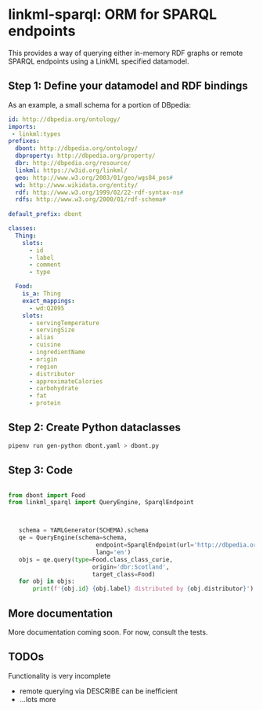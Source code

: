 # linkml-sparql: ORM for SPARQL endpoints

This provides a way of querying either in-memory RDF graphs or remote SPARQL endpoints using a LinkML specified datamodel.

## Step 1: Define your datamodel and RDF bindings

As an example, a small schema for a portion of DBpedia:

```yaml
id: http://dbpedia.org/ontology/
imports:
 - linkml:types
prefixes:
  dbont: http://dbpedia.org/ontology/
  dbproperty: http://dbpedia.org/property/
  dbr: http://dbpedia.org/resource/
  linkml: https://w3id.org/linkml/
  geo: http://www.w3.org/2003/01/geo/wgs84_pos#
  wd: http://www.wikidata.org/entity/
  rdf: http://www.w3.org/1999/02/22-rdf-syntax-ns#
  rdfs: http://www.w3.org/2000/01/rdf-schema#
  
default_prefix: dbont

classes:
  Thing:
    slots:
      - id
      - label
      - comment
      - type

  Food:
    is_a: Thing
    exact_mappings:
      - wd:Q2095
    slots:
      - servingTemperature
      - servingSize
      - alias
      - cuisine
      - ingredientName
      - origin
      - region
      - distributor
      - approximateCalories
      - carbohydrate
      - fat
      - protein
```

## Step 2: Create Python dataclasses

```bash
pipenv run gen-python dbont.yaml > dbont.py
```

## Step 3: Code

```python

from dbont import Food
from linkml_sparql import QueryEngine, SparqlEndpoint



   schema = YAMLGenerator(SCHEMA).schema
   qe = QueryEngine(schema=schema,
                         endpoint=SparqlEndpoint(url='http://dbpedia.org/sparql/'),
                         lang='en')
   objs = qe.query(type=Food.class_class_curie,
                        origin='dbr:Scotland',
                        target_class=Food)
   for obj in objs:
       print(f'{obj.id} {obj.label} distributed by {obj.distributor}')
```

## More documentation

More documentation coming soon. For now, consult the tests.

## TODOs

Functionality is very incomplete

 - remote querying via DESCRIBE can be inefficient
 - ...lots more
